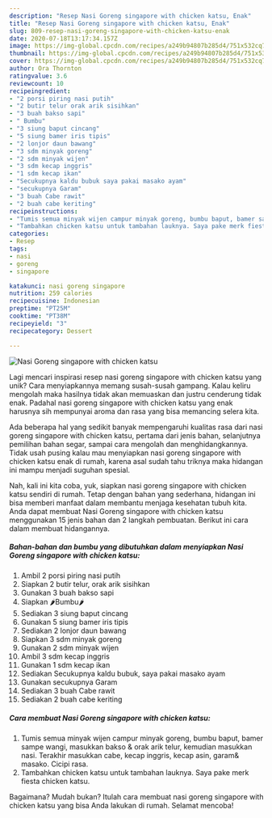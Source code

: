 ```yaml
---
description: "Resep Nasi Goreng singapore with chicken katsu, Enak"
title: "Resep Nasi Goreng singapore with chicken katsu, Enak"
slug: 809-resep-nasi-goreng-singapore-with-chicken-katsu-enak
date: 2020-07-18T13:17:34.157Z
image: https://img-global.cpcdn.com/recipes/a249b94807b285d4/751x532cq70/nasi-goreng-singapore-with-chicken-katsu-foto-resep-utama.jpg
thumbnail: https://img-global.cpcdn.com/recipes/a249b94807b285d4/751x532cq70/nasi-goreng-singapore-with-chicken-katsu-foto-resep-utama.jpg
cover: https://img-global.cpcdn.com/recipes/a249b94807b285d4/751x532cq70/nasi-goreng-singapore-with-chicken-katsu-foto-resep-utama.jpg
author: Ora Thornton
ratingvalue: 3.6
reviewcount: 10
recipeingredient:
- "2 porsi piring nasi putih"
- "2 butir telur orak arik sisihkan"
- "3 buah bakso sapi"
- " Bumbu"
- "3 siung baput cincang"
- "5 siung bamer iris tipis"
- "2 lonjor daun bawang"
- "3 sdm minyak goreng"
- "2 sdm minyak wijen"
- "3 sdm kecap inggris"
- "1 sdm kecap ikan"
- "Secukupnya kaldu bubuk saya pakai masako ayam"
- "secukupnya Garam"
- "3 buah Cabe rawit"
- "2 buah cabe keriting"
recipeinstructions:
- "Tumis semua minyak wijen campur minyak goreng, bumbu baput, bamer sampe wangi, masukkan bakso &amp; orak arik telur, kemudian masukkan nasi. Terakhir masukkan cabe, kecap inggris, kecap asin, garam&amp; masako. Cicipi rasa."
- "Tambahkan chicken katsu untuk tambahan lauknya. Saya pake merk fiesta chicken katsu."
categories:
- Resep
tags:
- nasi
- goreng
- singapore

katakunci: nasi goreng singapore 
nutrition: 259 calories
recipecuisine: Indonesian
preptime: "PT25M"
cooktime: "PT38M"
recipeyield: "3"
recipecategory: Dessert

---
```



![Nasi Goreng singapore with chicken katsu](https://img-global.cpcdn.com/recipes/a249b94807b285d4/751x532cq70/nasi-goreng-singapore-with-chicken-katsu-foto-resep-utama.jpg)

Lagi mencari inspirasi resep nasi goreng singapore with chicken katsu yang unik? Cara menyiapkannya memang susah-susah gampang. Kalau keliru mengolah maka hasilnya tidak akan memuaskan dan justru cenderung tidak enak. Padahal nasi goreng singapore with chicken katsu yang enak harusnya sih mempunyai aroma dan rasa yang bisa memancing selera kita.

Ada beberapa hal yang sedikit banyak mempengaruhi kualitas rasa dari nasi goreng singapore with chicken katsu, pertama dari jenis bahan, selanjutnya pemilihan bahan segar, sampai cara mengolah dan menghidangkannya. Tidak usah pusing kalau mau menyiapkan nasi goreng singapore with chicken katsu enak di rumah, karena asal sudah tahu triknya maka hidangan ini mampu menjadi suguhan spesial.




Nah, kali ini kita coba, yuk, siapkan nasi goreng singapore with chicken katsu sendiri di rumah. Tetap dengan bahan yang sederhana, hidangan ini bisa memberi manfaat dalam membantu menjaga kesehatan tubuh kita. Anda dapat membuat Nasi Goreng singapore with chicken katsu menggunakan 15 jenis bahan dan 2 langkah pembuatan. Berikut ini cara dalam membuat hidangannya.

<!--inarticleads1-->

##### Bahan-bahan dan bumbu yang dibutuhkan dalam menyiapkan Nasi Goreng singapore with chicken katsu:

1. Ambil 2 porsi piring nasi putih
1. Siapkan 2 butir telur, orak arik sisihkan
1. Gunakan 3 buah bakso sapi
1. Siapkan  🌶Bumbu🌶
1. Sediakan 3 siung baput cincang
1. Gunakan 5 siung bamer iris tipis
1. Sediakan 2 lonjor daun bawang
1. Siapkan 3 sdm minyak goreng
1. Gunakan 2 sdm minyak wijen
1. Ambil 3 sdm kecap inggris
1. Gunakan 1 sdm kecap ikan
1. Sediakan Secukupnya kaldu bubuk, saya pakai masako ayam
1. Gunakan secukupnya Garam
1. Sediakan 3 buah Cabe rawit
1. Sediakan 2 buah cabe keriting




<!--inarticleads2-->

##### Cara membuat Nasi Goreng singapore with chicken katsu:

1. Tumis semua minyak wijen campur minyak goreng, bumbu baput, bamer sampe wangi, masukkan bakso &amp; orak arik telur, kemudian masukkan nasi. Terakhir masukkan cabe, kecap inggris, kecap asin, garam&amp; masako. Cicipi rasa.
1. Tambahkan chicken katsu untuk tambahan lauknya. Saya pake merk fiesta chicken katsu.




Bagaimana? Mudah bukan? Itulah cara membuat nasi goreng singapore with chicken katsu yang bisa Anda lakukan di rumah. Selamat mencoba!
